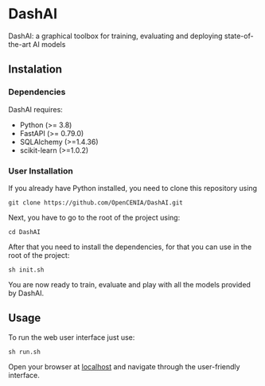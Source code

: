 # DashAI
DashAI: a graphical toolbox for training, evaluating and deploying state-of-the-art AI models

## Instalation

### Dependencies

DashAI requires:

- Python (>= 3.8)
- FastAPI (>= 0.79.0)
- SQLAlchemy (>=1.4.36)
- scikit-learn (>=1.0.2)

### User Installation

If you already have Python installed, you need to clone this repository using

    git clone https://github.com/OpenCENIA/DashAI.git

Next, you have to go to the root of the project using:

    cd DashAI

After that you need to install the dependencies, for that you can use in the root of the project:

    sh init.sh

You are now ready to train, evaluate and play with all the models provided by DashAI.

## Usage

To run the web user interface just use:

    sh run.sh

Open your browser at [localhost](http://localhost:3000/) and navigate through the user-friendly interface.
